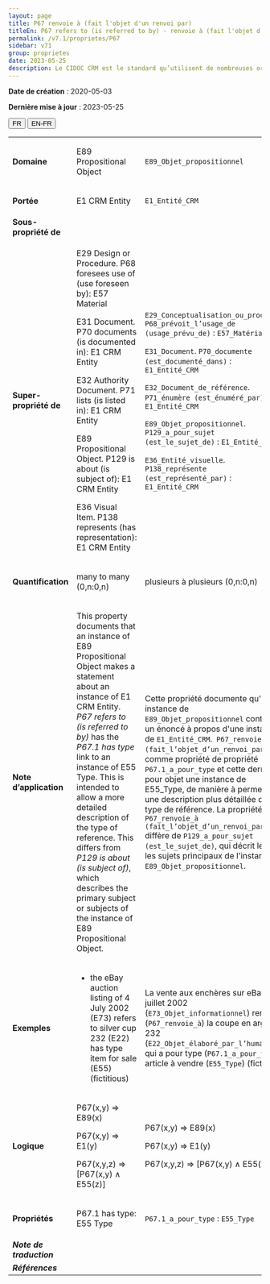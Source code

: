 ```yaml
---
layout: page
title: P67 renvoie à (fait l'objet d'un renvoi par)
titleEn: P67 refers to (is referred to by) - renvoie à (fait l'objet d'un renvoi par)
permalink: /v7.1/proprietes/P67
sidebar: v71
group: proprietes
date: 2023-05-25
description: Le CIDOC CRM est le standard qu’utilisent de nombreuses organisations pour l’échange et l’intégration de jeux de données et de spécifications patrimoniales. Il est développé et maintenu à jour exclusivement en anglais par le CRM SIG, un sous-groupe du Conseil international des musées (ICOM). Ceci est une traduction officielle en français développée par la Traduction en français du CIDOC CRM, une initiative qui offre une version française à jour et accessible ouvertement et gratuitement du standard CIDOC CRM et en démocratise l'usage dans la communauté patrimoniale francophone. ------------ The CIDOC CRM is the standard used by many heritage organizations for the exchange and integration of museum collection datasets and specifications. It is developed and maintained exclusively in English by the CRM SIG, a subgroup of the International Council of Museums (ICOM). This is an official translation developed by the Traduction en français du CIDOC CRM, an initiative offering an open, up-to-date, and free French version of the CIDOC CRM standard, and democratizing its use in the francophone heritage community.
---
```


**Date de création** : 2020-05-03

**Dernière mise à jour** : 2023-05-25

<div class="lang-buttons">
 <button id="fr" class="activate">FR</button>
 <button id="en-fr">EN-FR</button>
</div>

<table>
<tbody>
<tr>
<td><strong>Domaine</strong></td>
<td class="en">
<p>E89 Propositional Object</p>
</td>
<td>
<p><code class="language-plaintext highlighter-rouge">E89_Objet_propositionnel</code></p>
</td>
</tr>
<tr>
<td><strong>Portée</strong></td>
<td class="en">
<p>E1 CRM Entity</p>
</td>
<td>
<p><code class="language-plaintext highlighter-rouge">E1_Entité_CRM</code></p>
</td>
</tr>
<tr>
<td><strong>Sous-propriété de</strong></td>
<td class="en">
</td>
<td>
</td>
</tr>
<tr>
<td><strong>Super-propriété de</strong></td>
<td class="en">
<p>E29 Design or Procedure. P68 foresees use of (use foreseen by): E57 Material</p>
<p>E31 Document. P70 documents (is documented in): E1 CRM Entity</p>
<p>E32 Authority Document. P71 lists (is listed in): E1 CRM Entity</p>
<p>E89 Propositional Object. P129 is about (is subject of): E1 CRM Entity</p>
<p>E36 Visual Item. P138 represents (has representation): E1 CRM Entity</p>
</td>
<td>
<p><code class="language-plaintext highlighter-rouge">E29_Conceptualisation_ou_procédure</code>. <code class="language-plaintext highlighter-rouge">P68_prévoit_l’usage_de (usage_prévu_de)</code> : <code class="language-plaintext highlighter-rouge">E57_Matériau</code></p>
<p><code class="language-plaintext highlighter-rouge">E31_Document</code>. <code class="language-plaintext highlighter-rouge">P70_documente (est_documenté_dans)</code> : <code class="language-plaintext highlighter-rouge">E1_Entité_CRM</code></p>
<p><code class="language-plaintext highlighter-rouge">E32_Document_de_référence</code>.<code class="language-plaintext highlighter-rouge"> P71_énumère (est_énuméré_par)</code> : <code class="language-plaintext highlighter-rouge">E1_Entité_CRM</code></p>
<p><code class="language-plaintext highlighter-rouge">E89_Objet_propositionnel</code>. <code class="language-plaintext highlighter-rouge">P129_a_pour_sujet (est_le_sujet_de)</code> : <code class="language-plaintext highlighter-rouge">E1_Entité_CRM</code></p>
<p><code class="language-plaintext highlighter-rouge">E36_Entité_visuelle</code>.<code class="language-plaintext highlighter-rouge"> P138_représente (est_représenté_par)</code> : <code class="language-plaintext highlighter-rouge">E1_Entité_CRM</code></p>
</td>
</tr>
<tr>
<td><strong>Quantification</strong></td>
<td class="en">
<p>many to many (0,n:0,n)</p>
</td>
<td>
<p>plusieurs à plusieurs (0,n:0,n)</p>
</td>
</tr>
<tr>
<td><strong>Note d’application</strong></td>
<td class="en">
<p>This property documents that an instance of E89 Propositional Object makes a statement about an instance of E1 CRM Entity. <em>P67 refers to (is referred to by)</em> has the <em>P67.1 has type</em> link to an instance of E55 Type. This is intended to allow a more detailed description of the type of reference. This differs from <em>P129 is about (is subject of)</em>, which describes the primary subject or subjects of the instance of E89 Propositional Object.</p>
</td>
<td>
<p>Cette propriété documente qu'une instance de <code class="language-plaintext highlighter-rouge">E89_Objet_propositionnel</code> contient un énoncé à propos d'une instance de <code class="language-plaintext highlighter-rouge">E1_Entité_CRM</code>.<code class="language-plaintext highlighter-rouge"> P67_renvoie_à (fait_l’objet_d’un_renvoi_par)</code> a comme propriété de propriété <code class="language-plaintext highlighter-rouge">P67.1_a_pour_type</code> et cette dernière a pour objet une instance de E55_Type, de manière à permettre une description plus détaillée du type de référence. La propriété<code class="language-plaintext highlighter-rouge"> P67_renvoie_à (fait_l’objet_d’un_renvoi_par)</code> diffère de <code class="language-plaintext highlighter-rouge">P129_a_pour_sujet (est_le_sujet_de)</code>, qui décrit le ou les sujets principaux de l'instance de <code class="language-plaintext highlighter-rouge">E89_Objet_propositionnel</code>.</p>
</td>
</tr>
<tr>
<td><strong>Exemples</strong></td>
<td class="en">
<ul>
<li><p>the eBay auction listing of 4 July 2002 (E73) refers to silver cup 232 (E22) has type item for sale (E55) (fictitious)</p>
</li>
</ul>
</td>
<td>
<p>La vente aux enchères sur eBay du 4 juillet 2002 (<code class="language-plaintext highlighter-rouge">E73_Objet_informationnel</code>) renvoie à (<code class="language-plaintext highlighter-rouge">P67_renvoie_à</code>) la coupe en argent 232 (<code class="language-plaintext highlighter-rouge">E22_Objet_élaboré_par_l’humain</code>) qui a pour type (<code class="language-plaintext highlighter-rouge">P67.1_a_pour_type</code>) article à vendre (<code class="language-plaintext highlighter-rouge">E55_Type</code>) (fictif)</p>
</td>
</tr>
<tr>
<td><strong>Logique</strong></td>
<td class="en">
<p>P67(x,y) ⇒ E89(x)</p>
<p>P67(x,y) ⇒ E1(y) </p>
<p>P67(x,y,z) ⇒ [P67(x,y) ∧ E55(z)]</p>
</td>
<td>
<p>P67(x,y) ⇒ E89(x)</p>
<p>P67(x,y) ⇒ E1(y) </p>
<p>P67(x,y,z) ⇒ [P67(x,y) ∧ E55(z)]</p>
</td>
</tr>
<tr>
<td><strong>Propriétés</strong></td>
<td class="en">
<p>P67.1 has type: E55 Type</p>
</td>
<td>
<p><code class="language-plaintext highlighter-rouge">P67.1_a_pour_type</code> : <code class="language-plaintext highlighter-rouge">E55_Type</code></p>
</td>
</tr>
<tr>
<td><strong><em>Note de traduction</em></strong></td>
<td colspan="2">
</td>
</tr>
<tr>
<td><strong><em>Références</em></strong></td>
<td colspan="2">
<p><em></em></p>
</td>
</tr>
</tbody>
</table>

